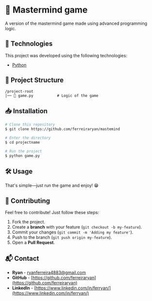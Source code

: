 # 📌 Mastermind game

A version of the mastermind game made using advanced programming logic.

## 🚀 Technologies

This project was developed using the following technologies:

- [Python](https://www.python.org/)

## 📂 Project Structure

```
/project-root
│── 🐍 game.py           # Logic of the game
```

## 📥 Installation

```sh
# Clone this repository
$ git clone https://github.com/ferreiraryan/mastemind

# Enter the directory
$ cd projectname

# Run the project
$ python game.py
```

## 🛠️ Usage

That's simple—just run the game and enjoy! 😁

## 🤝 Contributing

Feel free to contribute! Just follow these steps:

1. Fork the project.
2. Create a **branch** with your feature (`git checkout -b my-feature`).
3. Commit your changes (`git commit -m 'Adding my feature'`).
4. Push to the branch (`git push origin my-feature`).
5. Open a **Pull Request**.

## 📬 Contact

- **Ryan** - [ryanferreira4883@gmail.com](mailto:ryanferreira4883@gmail.com)
- **GitHub** - [https://github.com/ferreiraryan](https://github.com/ferreiraryan)
- **LinkedIn** - [https://www.linkedin.com/in/ferryan/](https://www.linkedin.com/in/ferryan/)
